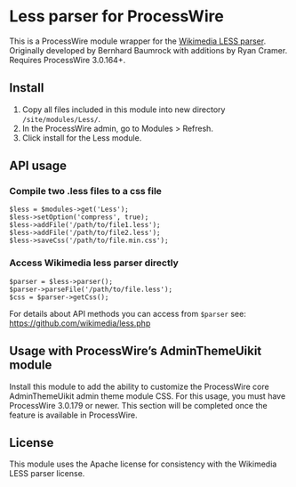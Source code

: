 # Less parser for ProcessWire 

This is a ProcessWire module wrapper for the [Wikimedia LESS parser](https://github.com/wikimedia/less.php).
Originally developed by Bernhard Baumrock with additions by Ryan Cramer. Requires ProcessWire 3.0.164+. 

## Install

1. Copy all files included in this module into new directory `/site/modules/Less/`.
2. In the ProcessWire admin, go to Modules > Refresh. 
3. Click install for the Less module. 

## API usage

### Compile two .less files to a css file
~~~~~
$less = $modules->get('Less');
$less->setOption('compress', true);
$less->addFile('/path/to/file1.less');
$less->addFile('/path/to/file2.less'); 
$less->saveCss('/path/to/file.min.css'); 
~~~~~

### Access Wikimedia less parser directly
~~~~~
$parser = $less->parser();
$parser->parseFile('/path/to/file.less');
$css = $parser->getCss();
~~~~~
For details about API methods you can access from `$parser` see: <https://github.com/wikimedia/less.php>

## Usage with ProcessWire’s AdminThemeUikit module

Install this module to add the ability to customize the ProcessWire core AdminThemeUikit admin theme module CSS.
For this usage, you must have ProcessWire 3.0.179 or newer. This section will be completed once the feature is
available in ProcessWire.

## License

This module uses the Apache license for consistency with the Wikimedia LESS parser license.

